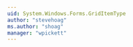 ```yaml
---
uid: System.Windows.Forms.GridItemType
author: "stevehoag"
ms.author: "shoag"
manager: "wpickett"
---
```

